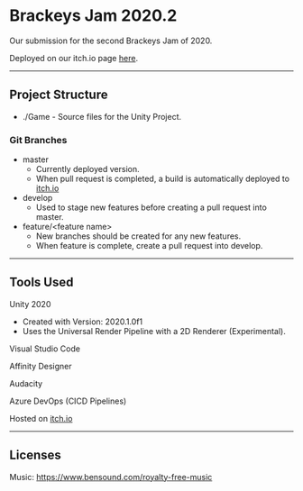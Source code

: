 # Brackeys Jam 2020.2

Our submission for the second Brackeys Jam of 2020.

Deployed on our itch.io page [here](https://jms777.itch.io/brackeys2020-2).

---

## Project Structure
-   ./Game - Source files for the Unity Project.

### Git Branches
-   master
    -   Currently deployed version.
    -   When pull request is completed, a build is automatically deployed to [itch.io](https://jms777.itch.io/brackeys2020-2)
-   develop
    -   Used to stage new features before creating a pull request into master.
-   feature/&lt;feature name&gt;
    -   New branches should be created for any new features.
    -   When feature is complete, create a pull request into develop.

---

## Tools Used
Unity 2020

-   Created with Version: 2020.1.0f1
-   Uses the Universal Render Pipeline with a 2D Renderer (Experimental).

Visual Studio Code

Affinity Designer

Audacity

Azure DevOps (CICD Pipelines)

Hosted on [itch.io](https://itch.io)

---

## Licenses
Music: https://www.bensound.com/royalty-free-music 
